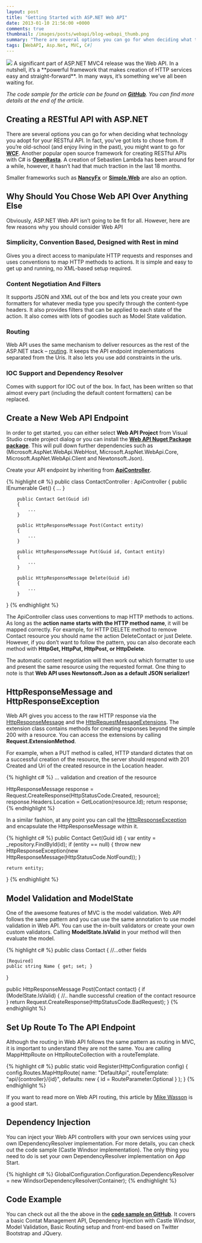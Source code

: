 ```yaml
---
layout: post
title: "Getting Started with ASP.NET Web API"
date: 2013-01-10 21:56:00 +0000
comments: true
thumbnail: /images/posts/webapi/blog-webapi_thumb.png
summary: "There are several options you can go for when deciding what technology you adopt for your RESTful API. In fact, you’ve got lots to chose from."
tags: [WebAPI, Asp.Net, MVC, C#]
---
```


<img src="/images/posts/webapi/blog-webapi_thumb.png" class="post-image-right" />
A significant part of ASP.NET MVC4 release was the Web API. In a nutshell, it’s a **powerful framework that makes creation of HTTP services easy and straight-forward**. In many ways, it’s something we’ve all been waiting for.

*The code sample for the article can be found on [**GitHub**](https://github.com/mirajavora/WebAPISample). You can find more details at the end of the article.*

Creating a RESTful API with ASP.NET
-------------------

There are several options you can go for when deciding what technology you adopt for your RESTful API. In fact, you’ve got lots to chose from. If you’re old-school (and enjoy living in the past), you might want to go for [**WCF**](http://msdn.microsoft.com/en-us/library/ms731082.aspx). Another popular open source framework for creating RESTful APIs with C# is [**OpenRasta**](http://openrasta.org/). A creation of Sebastien Lambda has been around for a while, however, it hasn’t had that much traction in the last 18 months.

Smaller frameworks such as [**NancyFx**](http://nancyfx.org/) or [**Simple.Web**](https://github.com/markrendle/Simple.Web) are also an option.

Why Should You Chose Web API Over Anything Else
-------------------

Obviously, ASP.NET Web API isn’t going to be fit for all. However, here are few reasons why you should consider Web API

### Simplicity, Convention Based, Designed with Rest in mind

Gives you a direct access to manipulate HTTP requests and responses and uses conventions to map HTTP methods to actions. It is simple and easy to get up and running, no XML-based setup required.

### Content Negotiation And Filters

It supports JSON and XML out of the box and lets you create your own formatters for whatever media type you specify through the content-type headers. It also provides filters that can be applied to each state of the action. It also comes with lots of goodies such as Model State validation.

### Routing

Web API uses the same mechanism to deliver resources as the rest of the ASP.NET stack – [routing](http://msdn.microsoft.com/en-GB/library/cc668201.aspx). It keeps the API endpoint implementations separated from the Uris. It also lets you use add constraints in the urls.

### IOC Support and Dependency Resolver

Comes with support for IOC out of the box. In fact, has been written so that almost every part (including the default content formatters) can be replaced.

Create a New Web API Endpoint
-------------------

In order to get started, you can either select **Web API Project** from Visual Studio create project dialog or you can install the [**Web API Nuget Package package**](https://nuget.org/packages/Microsoft.AspNet.WebApi/). This will pull down further dependencies such as (Microsoft.AspNet.WebApi.WebHost, Microsoft.AspNet.WebApi.Core, Microsoft.AspNet.WebApi.Client and Newtonsoft.Json).

Create your API endpoint by inheriting from [**ApiController**](http://msdn.microsoft.com/en-us/library/system.web.http.apicontroller(v=vs.108).aspx).

{% highlight c# %}
public class ContactController : ApiController
{
        public IEnumerable<Contact> Get()
        {
            ...
        }
 
        public Contact Get(Guid id)
        {
            ...
        }
 
        public HttpResponseMessage Post(Contact entity)
        {
            ...
        }
 
        public HttpResponseMessage Put(Guid id, Contact entity)
        {
            ...
        }
 
        public HttpResponseMessage Delete(Guid id)
        {
            ...
        }
}
{% endhighlight %} 

The ApiController class uses conventions to map HTTP methods to actions. As long as the **action name starts with the HTTP method name**, it will be mapped correctly. For example, for HTTP DELETE method to remove Contact resource you should name the action DeleteContact or just Delete. However, if you don’t want to follow the pattern, you can also decorate each method with **HttpGet, HttpPut, HttpPost, or HttpDelete**.

The automatic content negotiation will then work out which formatter to use and present the same resource using the requested format. One thing to note is that **Web API uses Newtonsoft.Json as a default JSON serializer!**

HttpResponseMessage and HttpResponseException
-------------------

Web API gives you access to the raw HTTP response via the [HttpResponseMessage](http://msdn.microsoft.com/en-us/library/system.net.http.httpresponsemessage.aspx) and the [HttpRequestMessageExtensions](http://msdn.microsoft.com/en-us/library/system.net.http.httprequestmessageextensions.aspx). The extension class contains methods for creating responses beyond the simple 200 with a resource. You can access the extensions by calling **Request.ExtensionMethod**.

For example, when a PUT method is called, HTTP standard dictates that on a successful creation of the resource, the server should respond with 201 Created and Uri of the created resource in the Location header.

{% highlight c# %}
... validation and creation of the resource
 
HttpResponseMessage response = Request.CreateResponse<Contact>(HttpStatusCode.Created, resource);
response.Headers.Location = GetLocation(resource.Id);
return response;
{% endhighlight %} 

In a similar fashion, at any point you can call the [HttpResponseException](http://msdn.microsoft.com/en-us/library/system.web.http.httpresponseexception.aspx) and encapsulate the HttpResponseMessage within it.

{% highlight c# %}
public Contact Get(Guid id)
{
    var entity = _repository.FindById(id);
    if (entity == null)
    {
        throw new HttpResponseException(new HttpResponseMessage(HttpStatusCode.NotFound));
    }
 
    return entity;
}
{% endhighlight %} 

Model Validation and ModelState
-------------------

One of the awesome features of MVC is the model validation. Web API follows the same pattern and you can use the same annotation to use model validation in Web API. You can use the in-built validators or create your own custom validators. Calling **ModelState.IsValid** in your method will then evaluate the model.

{% highlight c# %}
public class Contact
{
    //...other fields
 
    [Required]
    public string Name { get; set; }
 
}
 
public HttpResponseMessage Post(Contact contact)
{
    if (ModelState.IsValid)
    {
        //.. handle successful creation of the contact resource
    }
    return Request.CreateResponse(HttpStatusCode.BadRequest);
}
{% endhighlight %} 

Set Up Route To The API Endpoint
-------------------

Although the routing in Web API follows the same pattern as routing in MVC, it is important to understand they are not the same. You are calling MappHttpRoute on HttpRouteCollection with a routeTemplate.

{% highlight c# %}
public static void Register(HttpConfiguration config)
{
    config.Routes.MapHttpRoute(
        name: "DefaultApi",
        routeTemplate: "api/{controller}/{id}",
        defaults: new { id = RouteParameter.Optional }
    );
}
{% endhighlight %} 

If you want to read more on Web API routing, this article by [Mike Wasson](http://www.asp.net/web-api/overview/web-api-routing-and-actions/routing-in-aspnet-web-api) is a good start.

Dependency Injection
-------------------

You can inject your Web API controllers with your own services using your own IDependencyResolver implementation. For more details, you can check out the code sample (Castle Windsor implementation). The only thing you need to do is set your own DependencyResolver implementation on App Start.

{% highlight c# %}
GlobalConfiguration.Configuration.DependencyResolver =
                     new WindsorDependencyResolver(Container);
{% endhighlight %} 
 

Code Example
-------------------

You can check out all the the above in the [**code sample on GitHub**](https://github.com/mirajavora/WebAPISample). It covers a basic Contat Management API, Dependency Injection with Castle Windsor, Model Validation, Basic Routing setup and front-end based on Twitter Bootstrap and JQuery.